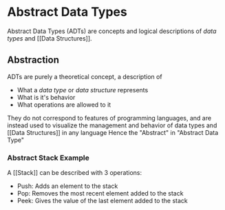 # Abstract Data Types
Abstract Data Types (ADTs) are concepts and logical descriptions of *data types* and [[Data Structures]].  

## Abstraction
ADTs are purely a theoretical concept, a description of  
- What a *data type* or *data structure* represents
- What is it's behavior
- What operations are allowed to it

They do not correspond to features of programming languages, and are instead used to visualize the management and behavior of data types and [[Data Structures]] in any language
Hence the "Abstract" in "Abstract Data Type"

### Abstract Stack Example
A [[Stack]] can be described with 3 operations: 
- Push: Adds an element to the stack
- Pop: Removes the most recent element added to the stack
- Peek: Gives the value of the last element added to the stack
